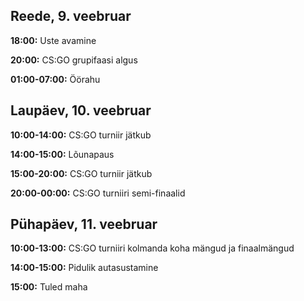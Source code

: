 ## Reede, 9. veebruar

**18:00:** Uste avamine

**20:00:** CS:GO grupifaasi algus

**01:00-07:00:** Öörahu

## Laupäev, 10. veebruar

**10:00-14:00:** CS:GO turniir jätkub

**14:00-15:00:** Lõunapaus

**15:00-20:00:** CS:GO turniir jätkub

**20:00-00:00:** CS:GO turniiri semi-finaalid

## Pühapäev, 11. veebruar

**10:00-13:00:** CS:GO turniiri kolmanda koha mängud ja finaalmängud

**14:00-15:00:** Pidulik autasustamine

**15:00:** Tuled maha
